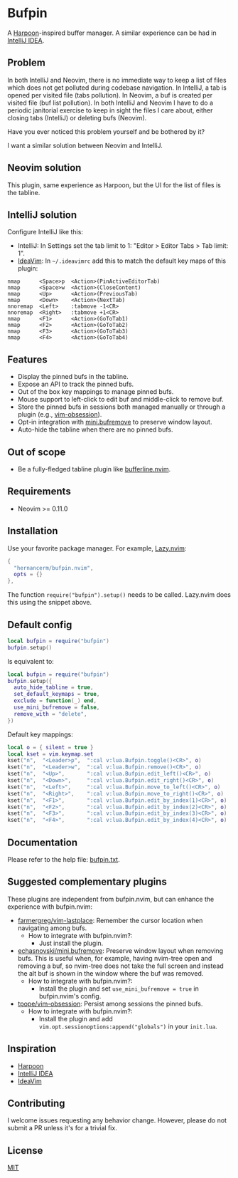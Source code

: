 # Bufpin

A [Harpoon](https://github.com/ThePrimeagen/harpoon)-inspired buffer manager. A similar experience
can be had in [IntelliJ IDEA](https://www.jetbrains.com/idea/).

<!--
Demo showing the managed (pinned) bufs in the tabline (`[P]` indicates that the buf is pinned):

[![asciicast](https://asciinema.org/a/716260.svg)](https://asciinema.org/a/716260)
-->

## Problem

In both IntelliJ and Neovim, there is no immediate way to keep a list of files which does not get
polluted during codebase navigation. In IntelliJ, a tab is opened per visited file (tabs pollution).
In Neovim, a buf is created per visited file (buf list pollution). In both IntelliJ and Neovim I
have to do a periodic janitorial exercise to keep in sight the files I care about, either closing
tabs (IntelliJ) or deleting bufs (Neovim).

Have you ever noticed this problem yourself and be bothered by it?

I want a similar solution between Neovim and IntelliJ.

## Neovim solution

This plugin, same experience as Harpoon, but the UI for the list of files is the tabline.

## IntelliJ solution

Configure IntelliJ like this:

- IntelliJ: In Settings set the tab limit to 1: "Editor > Editor Tabs > Tab limit: 1".
- [IdeaVim](https://github.com/JetBrains/ideavim): In `~/.ideavimrc` add this to match the default
  key maps of this plugin:

```text
nmap      <Space>p  <Action>(PinActiveEditorTab)
nmap      <Space>w  <Action>(CloseContent)
nmap      <Up>      <Action>(PreviousTab)
nmap      <Down>    <Action>(NextTab)
nnoremap  <Left>    :tabmove -1<CR>
nnoremap  <Right>   :tabmove +1<CR>
nmap      <F1>      <Action>(GoToTab1)
nmap      <F2>      <Action>(GoToTab2)
nmap      <F3>      <Action>(GoToTab3)
nmap      <F4>      <Action>(GoToTab4)
```

## Features

- Display the pinned bufs in the tabline.
- Expose an API to track the pinned bufs.
- Out of the box key mappings to manage pinned bufs.
- Mouse support to left-click to edit buf and middle-click to remove buf.
- Store the pinned bufs in sessions both managed manually or through a plugin (e.g.,
  [vim-obsession](https://github.com/tpope/vim-obsession)).
- Opt-in integration with [mini.bufremove](https://github.com/echasnovski/mini.bufremove) to
  preserve window layout.
- Auto-hide the tabline when there are no pinned bufs.

## Out of scope

- Be a fully-fledged tabline plugin like
  [bufferline.nvim](https://github.com/akinsho/bufferline.nvim).

## Requirements

- Neovim >= 0.11.0

## Installation

Use your favorite package manager. For example, [Lazy.nvim](https://github.com/folke/lazy.nvim):

```lua
{
  "hernancerm/bufpin.nvim",
  opts = {}
},
```

The function `require("bufpin").setup()` needs to be called. Lazy.nvim does this using the snippet
above.

## Default config

```lua
local bufpin = require("bufpin")
bufpin.setup()
```

Is equivalent to:

```lua
local bufpin = require("bufpin")
bufpin.setup({
  auto_hide_tabline = true,
  set_default_keymaps = true,
  exclude = function(_) end,
  use_mini_bufremove = false,
  remove_with = "delete",
})
```

Default key mappings:

```lua
local o = { silent = true }
local kset = vim.keymap.set
kset("n",  "<Leader>p",  ":cal v:lua.Bufpin.toggle()<CR>", o)
kset("n",  "<Leader>w",  ":cal v:lua.Bufpin.remove()<CR>", o)
kset("n",  "<Up>",       ":cal v:lua.Bufpin.edit_left()<CR>", o)
kset("n",  "<Down>",     ":cal v:lua.Bufpin.edit_right()<CR>", o)
kset("n",  "<Left>",     ":cal v:lua.Bufpin.move_to_left()<CR>", o)
kset("n",  "<Right>",    ":cal v:lua.Bufpin.move_to_right()<CR>", o)
kset("n",  "<F1>",       ":cal v:lua.Bufpin.edit_by_index(1)<CR>", o)
kset("n",  "<F2>",       ":cal v:lua.Bufpin.edit_by_index(2)<CR>", o)
kset("n",  "<F3>",       ":cal v:lua.Bufpin.edit_by_index(3)<CR>", o)
kset("n",  "<F4>",       ":cal v:lua.Bufpin.edit_by_index(4)<CR>", o)
```

## Documentation

Please refer to the help file: [bufpin.txt](./doc/bufpin.txt).

## Suggested complementary plugins

These plugins are independent from bufpin.nvim, but can enhance the experience with bufpin.nvim:

- [farmergreg/vim-lastplace](https://github.com/farmergreg/vim-lastplace): Remember the cursor
  location when navigating among bufs.
  - How to integrate with bufpin.nvim?:
    - Just install the plugin.
- [echasnovski/mini.bufremove](https://github.com/echasnovski/mini.bufremove): Preserve window
  layout when removing bufs. This is useful when, for example, having nvim-tree open and removing a
  buf, so nvim-tree does not take the full screen and instead the alt buf is shown in the window
  where the buf was removed.
  - How to integrate with bufpin.nvim?:
    - Install the plugin and set `use_mini_bufremove = true` in bufpin.nvim's config.
- [tpope/vim-obsession](https://github.com/tpope/vim-obsession): Persist among sessions the pinned
  bufs.
  - How to integrate with bufpin.nvim?:
    - Install the plugin and add `vim.opt.sessionoptions:append("globals")` in your `init.lua`.

## Inspiration

- [Harpoon](https://github.com/ThePrimeagen/harpoon)
- [IntelliJ IDEA](https://www.jetbrains.com/idea/)
- [IdeaVim](https://github.com/JetBrains/ideavim)

## Contributing

I welcome issues requesting any behavior change. However, please do not submit a PR unless it's for
a trivial fix.

## License

[MIT](./LICENSE)
